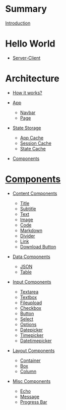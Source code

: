 # Summary

[Introduction](introduction.md)

# Hello World

* [Server-Client](hello-world/server-client.md)

# Architecture

* [How it works?](architecture/how-it-works.md)

* [App](app/index.md)
    * [Navbar](app/navbar.md)
    * [Page](app/page.md)

* [State Storage](architecture/state-storage.md)
    * [App Cache](architecture/app-cache.md)
    * [Session Cache]()
    * [State Cache](architecture/state-cache.md)

* [Components](architecture/components.md)

# [Components]()

* [Content Components](components/content/index.md)
    * [Title](components/content/title.md)
    * [Subtitle](components/content/subtitle.md)
    * [Text](components/content/text.md)
    * [Image](components/content/image.md)
    * [Code]()
    * [Markdown]()
    * [Divider](components/content/divider.md)
    * [Link](components/content/link.md)
    * [Download Button](components/content/download_button.md)

* [Data Components](components/data/index.md)
    * [JSON](components/data/json.md)
    * [Table](components/data/table.md)

* [Input Components](components/input/index.md)
    * [Textarea](components/input/textarea.md)
    * [Textbox](components/input/textbox.md)
    * [Fileupload](components/input/fileupload.md)
    * [Checkbox](components/input/checkbox.md)
    * [Button](components/input/button.md)
    * [Select](components/input/select.md)
    * [Options](components/input/options.md)
    * [Datepicker](components/input/datepicker.md)
    * [Timepicker](components/input/timepicker.md)
    * [Datetimepicker](components/input/datetimepicker.md)

* [Layout Components](components/layout/index.md)
    * [Container](components/layout/container.md)
    * [Box](components/layout/box.md)
    * [Column](components/layout/column.md)

* [Misc Components]()
    * [Echo]()
    * [Message]()
    * [Progress Bar]()

